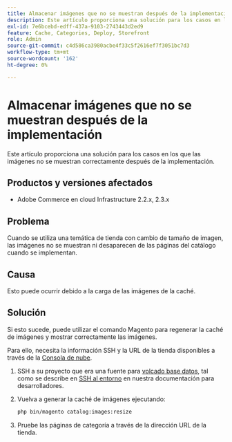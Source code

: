 ```yaml
---
title: Almacenar imágenes que no se muestran después de la implementación
description: Este artículo proporciona una solución para los casos en los que las imágenes no se muestran correctamente después de la implementación.
exl-id: 7e6bcebd-edff-437a-9103-2743443d2ed9
feature: Cache, Categories, Deploy, Storefront
role: Admin
source-git-commit: c4d586ca3980acbe4f33c5f2616ef7f3051bc7d3
workflow-type: tm+mt
source-wordcount: '162'
ht-degree: 0%

---
```


# Almacenar imágenes que no se muestran después de la implementación

Este artículo proporciona una solución para los casos en los que las imágenes no se muestran correctamente después de la implementación.

## Productos y versiones afectados

* Adobe Commerce en cloud Infrastructure 2.2.x, 2.3.x

## Problema

Cuando se utiliza una temática de tienda con cambio de tamaño de imagen, las imágenes no se muestran ni desaparecen de las páginas del catálogo cuando se implementan.

## Causa

Esto puede ocurrir debido a la carga de las imágenes de la caché.

## Solución

Si esto sucede, puede utilizar el comando Magento para regenerar la caché de imágenes y mostrar correctamente las imágenes.

Para ello, necesita la información SSH y la URL de la tienda disponibles a través de la [Consola de nube](https://experienceleague.adobe.com/docs/commerce-cloud-service/user-guide/project/overview.html).

1. SSH a su proyecto que era una fuente para [volcado base datos](/help/how-to/general/create-database-dump-on-cloud.md), tal como se describe en [SSH al entorno](https://devdocs.magento.com/guides/v2.3/cloud/env/environments-ssh.html#ssh) en nuestra documentación para desarrolladores.
1. Vuelva a generar la caché de imágenes ejecutando:

   ```bash
   php bin/magento catalog:images:resize
   ```

1. Pruebe las páginas de categoría a través de la dirección URL de la tienda.

